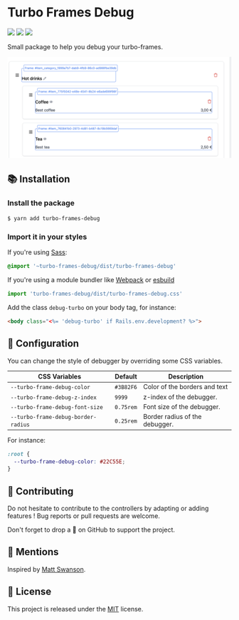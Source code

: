 # Turbo Frames Debug

[![](https://img.shields.io/npm/dt/turbo-frames-debug.svg)](https://www.npmjs.com/package/turbo-frames-debug)
[![](https://img.shields.io/npm/v/turbo-frames-debug.svg)](https://www.npmjs.com/package/turbo-frames-debug)
[![](https://img.shields.io/github/license/guillaumebriday/turbo-frames-debug.svg)](https://github.com/guillaumebriday/turbo-frames-debug)

Small package to help you debug your turbo-frames.

![](https://raw.githubusercontent.com/guillaumebriday/turbo-frames-debug/main/screenshot.png?token=GHSAT0AAAAAABHKFFWSDBSE23YPHPSITXREYS5Y4VA)

## 📚 Installation

### Install the package

```bash
$ yarn add turbo-frames-debug
```

### Import it in your styles

If you're using [Sass](https://sass-lang.com/):
```sass
@import '~turbo-frames-debug/dist/turbo-frames-debug'
```

If you're using a module bundler like [Webpack](https://webpack.js.org/) or [esbuild](https://github.com/evanw/esbuild)
```js
import 'turbo-frames-debug/dist/turbo-frames-debug.css'
```

Add the class `debug-turbo` on your body tag, for instance:

```html
<body class="<%= 'debug-turbo' if Rails.env.development? %>">
```

## 💅 Configuration

You can change the style of debugger by overriding some CSS variables.

| CSS Variables                       | Default   | Description                    |
|-------------------------------------|-----------|--------------------------------|
| `--turbo-frame-debug-color`         | `#3B82F6` | Color of the borders and text  |
| `--turbo-frame-debug-z-index`       | `9999`    | z-index of the debugger.       |
| `--turbo-frame-debug-font-size`     | `0.75rem` | Font size of the debugger.     |
| `--turbo-frame-debug-border-radius` | `0.25rem` | Border radius of the debugger. |

For instance:

```css
:root {
  --turbo-frame-debug-color: #22C55E;
}
```

## 👷 Contributing

Do not hesitate to contribute to the controllers by adapting or adding features ! Bug reports or pull requests are welcome.

Don't forget to drop a 🌟 on GitHub to support the project.

## 📢 Mentions

Inspired by [Matt Swanson](https://twitter.com/_swanson).

## 📝 License

This project is released under the [MIT](https://opensource.org/licenses/MIT) license.

